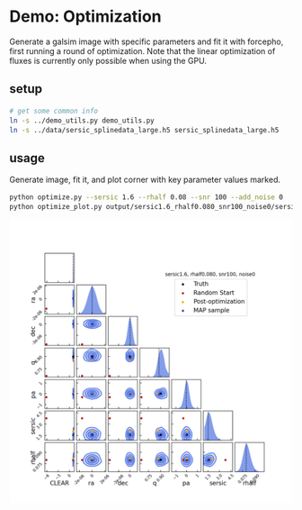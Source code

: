 # Demo: Optimization

Generate a galsim image with specific parameters and fit it with forcepho, first
running a round of optimization.  Note that the linear optimization of fluxes is
currently only possible when using the GPU.

## setup

```sh
# get some common info
ln -s ../demo_utils.py demo_utils.py
ln -s ../data/sersic_splinedata_large.h5 sersic_splinedata_large.h5
```

## usage

Generate image, fit it, and plot corner with key parameter values marked.
```sh
python optimize.py --sersic 1.6 --rhalf 0.08 --snr 100 --add_noise 0
python optimize_plot.py output/sersic1.6_rhalf0.080_snr100_noise0/sersic1.6_rhalf0.080_snr100_noise0
```

![Posterior with parameter locations after different optimization and sampling phases](./demo_optimize.png)